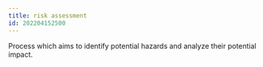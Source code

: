 ```yaml
---
title: risk assessment
id: 202204152500
---
```


Process which aims to identify potential hazards and analyze their potential impact.
